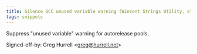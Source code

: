 ```yaml
---
title: Silence GCC unused variable warning (Wincent Strings Utility, e741402)
tags: snippets
---
```


Suppress "unused variable" warning for autorelease pools.

Signed-off-by: Greg Hurrell &lt;greg@hurrell.net&gt;
